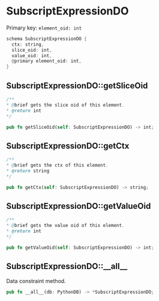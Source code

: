 # SubscriptExpressionDO

Primary key: `element_oid: int`

```rust
schema SubscriptExpressionDO {
  ctx: string,
  slice_oid: int,
  value_oid: int,
  @primary element_oid: int,
}
```
## SubscriptExpressionDO::getSliceOid

```java
/**
* @brief gets the slice oid of this element.
* @return int
*/
```
```rust
pub fn getSliceOid(self: SubscriptExpressionDO) -> int;
```
## SubscriptExpressionDO::getCtx

```java
/**
* @brief gets the ctx of this element.
* @return string
*/
```
```rust
pub fn getCtx(self: SubscriptExpressionDO) -> string;
```
## SubscriptExpressionDO::getValueOid

```java
/**
* @brief gets the value oid of this element.
* @return int
*/
```
```rust
pub fn getValueOid(self: SubscriptExpressionDO) -> int;
```
## SubscriptExpressionDO::\_\_all\_\_

Data constraint method.

```rust
pub fn __all__(db: PythonDB) -> *SubscriptExpressionDO;
```

